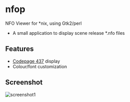 # nfop
NFO Viewer for *nix, using Gtk2/perl
* A small application to display scene release *.nfo files

## Features
* [Codepage 437](https://en.wikipedia.org/wiki/Code_page_437) display
* Colour/font customization

## Screenshot

![screenshot1](https://cloud.githubusercontent.com/assets/1535179/6871652/0cd67fb4-d49c-11e4-89a4-14c021e06ac9.png)
